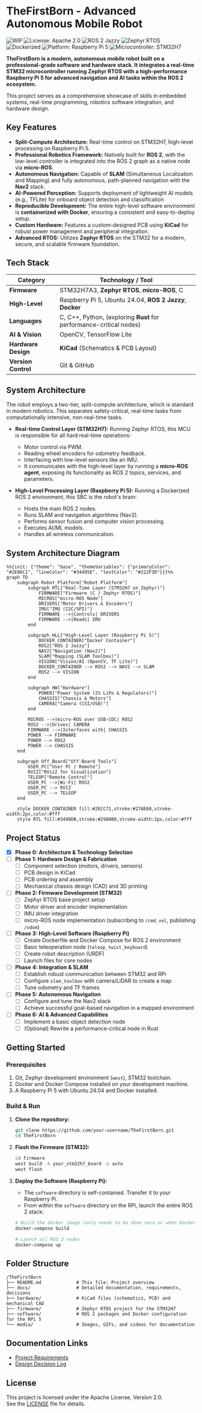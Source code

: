 
# TheFirstBorn - Advanced Autonomous Mobile Robot

![WIP](https://img.shields.io/badge/status-WIP-yellow.svg)
![License: Apache 2.0](https://img.shields.io/badge/License-Apache%202.0-blue.svg)
![ROS 2 Jazzy](https://img.shields.io/badge/ROS%202-Jazzy-blueviolet)
![Zephyr RTOS](https://img.shields.io/badge/Zephyr-RTOS-6f42c1)
![Dockerized](https://img.shields.io/badge/Containerized-Docker-blue)
![Platform: Raspberry Pi 5](https://img.shields.io/badge/Platform-Raspberry%20Pi%205-orange)
![Microcontroller: STM32H7](https://img.shields.io/badge/MCU-STM32H7-lightgrey)

**TheFirstBorn is a modern, autonomous mobile robot built on a professional-grade software and hardware stack. It integrates a real-time STM32 microcontroller running Zephyr RTOS with a high-performance Raspberry Pi 5 for advanced navigation and AI tasks within the ROS 2 ecosystem.**

This project serves as a comprehensive showcase of skills in embedded systems, real-time programming, robotics software integration, and hardware design.

## Key Features

*   **Split-Compute Architecture:** Real-time control on STM32H7, high-level processing on Raspberry Pi 5.
*   **Professional Robotics Framework:** Natively built for **ROS 2**, with the low-level controller is integrated into the ROS 2 graph as a native node via **micro-ROS**.
*   **Autonomous Navigation:** Capable of **SLAM** (Simultaneous Localization and Mapping) and fully autonomous, path-planned navigation with the **Nav2** stack.
*   **AI-Powered Perception:** Supports deployment of lightweight AI models (e.g., TFLite) for onboard object detection and classification
*   **Reproducible Development:** The entire high-level software environment is **containerized with Docker**, ensuring a consistent and easy-to-deploy setup.
*   **Custom Hardware:** Features a custom-designed PCB using **KiCad** for robust power management and peripheral integration.
*   **Advanced RTOS:** Utilizes **Zephyr RTOS** on the STM32 for a modern, secure, and scalable firmware foundation.

## Tech Stack

| Category          | Technology / Tool                                                              |
| ----------------- | ------------------------------------------------------------------------------ |
| **Firmware**      | STM32H7A3, **Zephyr RTOS**, **micro-ROS**, C                                   |
| **High-Level**    | Raspberry Pi 5, Ubuntu 24.04, **ROS 2 Jazzy**, **Docker**                      |
| **Languages**     | C, C++, Python, (exploring **Rust** for performance-critical nodes)            |
| **AI & Vision**   | OpenCV, TensorFlow Lite                                                        |
| **Hardware Design** | **KiCad** (Schematics & PCB Layout)                                            |
| **Version Control** | Git & GitHub                                                                   |

## System Architecture

The robot employs a two-tier, split-compute architecture, which is standard in modern robotics. This separates safety-critical, real-time tasks from computationally intensive, non-real-time tasks.

*   **Real-time Control Layer (STM32H7):** Running Zephyr RTOS, this MCU is responsible for all hard real-time operations:
    *   Motor control via PWM.
    *   Reading wheel encoders for odometry feedback.
    *   Interfacing with low-level sensors like an IMU.
    *   It communicates with the high-level layer by running a **micro-ROS agent**, exposing its functionality as ROS 2 topics, services, and parameters.

*   **High-Level Processing Layer (Raspberry Pi 5):** Running a Dockerized ROS 2 environment, this SBC is the robot's brain:
    *   Hosts the main ROS 2 nodes.
    *   Runs SLAM and navigation algorithms (Nav2).
    *   Performs sensor fusion and computer vision processing.
    *   Executes AI/ML models.
    *   Handles all wireless communication.

## System Architecture Diagram

```mermaid
%%{init: {"theme": "base", "themeVariables": {"primaryColor": "#2E86C1", "lineColor": "#34495E", "textColor": "#212F3D"}}}%%
graph TD
    subgraph Robot_Platform["Robot Platform"]
        subgraph RTL["Real-Time Layer (STM32H7 on Zephyr)"]
            FIRMWARE["Firmware (C / Zephyr RTOS)"]
            MICROS["micro-ROS Node"]
            DRIVERS["Motor Drivers & Encoders"]
            IMU["IMU (I2C/SPI)"]
            FIRMWARE -->|Controls| DRIVERS
            FIRMWARE -->|Reads| IMU
        end

        subgraph HLL["High-Level Layer (Raspberry Pi 5)"]
            DOCKER_CONTAINER["Docker Container"]
            ROS2["ROS 2 Jazzy"]
            NAV2["Navigation (Nav2)"]
            SLAM["Mapping (SLAM Toolbox)"]
            VISION["Vision/AI (OpenCV, TF Lite)"]
            DOCKER_CONTAINER --> ROS2 --> NAV2 --> SLAM
            ROS2 --> VISION
        end

        subgraph HW["Hardware"]
            POWER["Power System (2S LiPo & Regulators)"]
            CHASSIS["Chassis & Motors"]
            CAMERA["Camera (CSI/USB)"]
        end

        MICROS -->|micro-ROS over USB-CDC| ROS2
        ROS2 -->|Drives| CAMERA
        FIRMWARE -->|Interfaces with| CHASSIS
        POWER --> FIRMWARE
        POWER --> ROS2
        POWER --> CHASSIS
    end

    subgraph Off_Board["Off-Board Tools"]
        USER_PC["User PC / Remote"]
        RVIZ["RViz2 for Visualization"]
        TELEOP["Remote Control"]
        USER_PC -->|Wi-Fi| ROS2
        USER_PC --> RVIZ
        USER_PC --> TELEOP
    end

    style DOCKER_CONTAINER fill:#2ECC71,stroke:#27AE60,stroke-width:2px,color:#fff
    style RTL fill:#3498DB,stroke:#2980B9,stroke-width:2px,color:#fff

```

## Project Status

- [x] **Phase 0: Architecture & Technology Selection**
- [ ] **Phase 1: Hardware Design & Fabrication**
    - [ ] Component selection (motors, drivers, sensors)
    - [ ] PCB design in KiCad
    - [ ] PCB ordering and assembly
    - [ ] Mechanical chassis design (CAD) and 3D printing
- [ ] **Phase 2: Firmware Development (STM32)**
    - [ ] Zephyr RTOS base project setup
    - [ ] Motor driver and encoder implementation
    - [ ] IMU driver integration
    - [ ] micro-ROS node implementation (subscribing to `/cmd_vel`, publishing `/odom`)
- [ ] **Phase 3: High-Level Software (Raspberry Pi)**
    - [ ] Create Dockerfile and Docker Compose for ROS 2 environment
    - [ ] Basic teleoperation node (`teleop_twist_keyboard`)
    - [ ] Create robot description (URDF)
    - [ ] Launch files for core nodes
- [ ] **Phase 4: Integration & SLAM**
    - [ ] Establish robust communication between STM32 and RPi
    - [ ] Configure `slam_toolbox` with camera/LiDAR to create a map
    - [ ] Tune odometry and TF frames
- [ ] **Phase 5: Autonomous Navigation**
    - [ ] Configure and tune the Nav2 stack
    - [ ] Achieve successful goal-based navigation in a mapped environment
- [ ] **Phase 6: AI & Advanced Capabilities**
    - [ ] Implement a basic object detection node
    - [ ] (Optional) Rewrite a performance-critical node in Rust

## Getting Started

### Prerequisites

1.  Git, Zephyr development environment (`west`), STM32 toolchain.
2.  Docker and Docker Compose installed on your development machine.
3.  A Raspberry Pi 5 with Ubuntu 24.04 and Docker installed.

### Build & Run

1.  **Clone the repository:**
    ```bash
    git clone https://github.com/your-username/TheFirstBorn.git
    cd TheFirstBorn
    ```

2.  **Flash the Firmware (STM32):**
    ```bash
    cd firmware
    west build -b your_stm32h7_board -p auto
    west flash
    ```

3.  **Deploy the Software (Raspberry Pi):**
    *   The `software` directory is self-contained. Transfer it to your Raspberry Pi.
    *   From within the `software` directory on the RPi, launch the entire ROS 2 stack:
    ```bash
    # Build the docker image (only needs to be done once or when Dockerfile changes)
    docker-compose build

    # Launch all ROS 2 nodes
    docker-compose up
    ```

## Folder Structure

```
/TheFirstBorn
├── README.md             # This file: Project overview
├── docs/                 # Detailed documentation, requirements, decisions
├── hardware/             # KiCad files (schematics, PCB) and mechanical CAD
├── firmware/             # Zephyr RTOS project for the STM32H7
├── software/             # ROS 2 packages and Docker configuration for the RPi 5
└── media/                # Images, GIFs, and videos for documentation
```

## Documentation Links

*   [Project Requirements](./docs/requirements.md)
*   [Design Decision Log](./docs/decisions_log.md)
  
## License

This project is licensed under the Apache License, Version 2.0.  
See the [LICENSE](./LICENSE) file for details.

